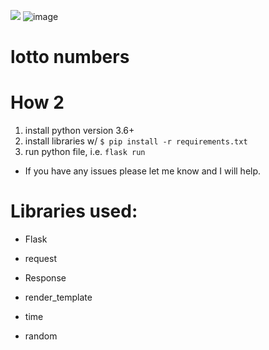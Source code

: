 ![](/app.png)
![image](https://github.com/calvinmorett/lottoGen/assets/11654917/85e41e41-719e-4425-9fba-3f855114a001)

# lotto numbers

# How 2
1. install python version 3.6+
2. install libraries w/ `$ pip install -r requirements.txt`
3. run python file, i.e. `flask run`

* If you have any issues please let me know and I will help.

# Libraries used:
- Flask
- request
- Response
- render_template

- time
- random
